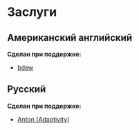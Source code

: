 # Заслуги

## Американский английский

**Сделан при поддержке:**

* [bdew](https://github.com/bdew)

## Русский

**Сделан при поддержке:**

* [Anton (Adaptivity)](https://github.com/Adaptivity)